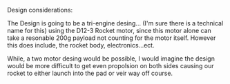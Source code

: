 Design considerations:

The Design is going to be a tri-engine desing... (I'm sure there is a technical name for this) using the D12-3 Rocket motor, since this motor alone can take a resonable 200g
payload not counting for the motor itself. However this does include, the rocket body, electronics...ect.

While, a two motor desing would be possible, I would imagine the design would be more difficult to get even propolsion on both sides causing our rocket to either
launch into the pad or veir way off course.




